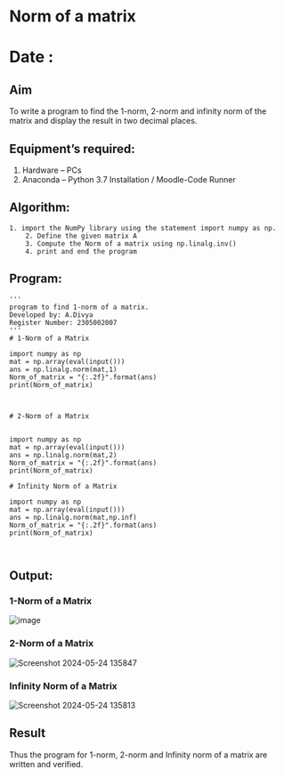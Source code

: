# Norm of a matrix
# Date : 
## Aim
To write a program to find the 1-norm, 2-norm and infinity norm of the matrix and display the result in two decimal places.
## Equipment’s required:
1.	Hardware – PCs
2.	Anaconda – Python 3.7 Installation / Moodle-Code Runner
## Algorithm:
	1. import the NumPy library using the statement import numpy as np.
        2. Define the given matrix A
        3. Compute the Norm of a matrix using np.linalg.inv()
        4. print and end the program
## Program:
```
'''
program to find 1-norm of a matrix.
Developed by: A.Divya
Register Number: 2305002007
'''
# 1-Norm of a Matrix

import numpy as np
mat = np.array(eval(input()))
ans = np.linalg.norm(mat,1)
Norm_of_matrix = "{:.2f}".format(ans)
print(Norm_of_matrix)



# 2-Norm of a Matrix


import numpy as np
mat = np.array(eval(input()))
ans = np.linalg.norm(mat,2)
Norm_of_matrix = "{:.2f}".format(ans)
print(Norm_of_matrix)

# Infinity Norm of a Matrix

import numpy as np
mat = np.array(eval(input()))
ans = np.linalg.norm(mat,np.inf)
Norm_of_matrix = "{:.2f}".format(ans)
print(Norm_of_matrix)



```
## Output:
### 1-Norm of a Matrix
![image](https://github.com/divyaanbu-143/Norm-of-a-matrix/assets/155506447/5695c711-26ca-4ae9-881f-2ca847f033d7)


### 2-Norm of a Matrix
![Screenshot 2024-05-24 135847](https://github.com/divyaanbu-143/Norm-of-a-matrix/assets/155506447/a263efd7-ca77-47da-87ee-0382608186e7)


### Infinity Norm of a Matrix
![Screenshot 2024-05-24 135813](https://github.com/divyaanbu-143/Norm-of-a-matrix/assets/155506447/97324f39-8511-4151-8083-7fc5966547a4)

## Result
Thus the program for 1-norm, 2-norm and Infinity norm of a matrix are written and verified.
